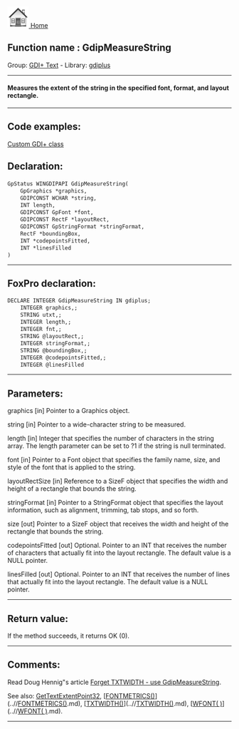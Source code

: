 [<img src="../../images/home.png"> Home ](https://github.com/VFPX/Win32API)  

## Function name : GdipMeasureString
Group: [GDI+ Text](../../functions_group.md#GDIplus_Text)  -  Library: [gdiplus](../../Libraries.md#gdiplus)  
***  


#### Measures the extent of the string in the specified font, format, and layout rectangle.

***  


## Code examples:
[Custom GDI+ class](../../samples/sample_450.md)  

## Declaration:
```foxpro  
GpStatus WINGDIPAPI GdipMeasureString(
	GpGraphics *graphics,
	GDIPCONST WCHAR *string,
	INT length,
	GDIPCONST GpFont *font,
	GDIPCONST RectF *layoutRect,
	GDIPCONST GpStringFormat *stringFormat,
	RectF *boundingBox,
	INT *codepointsFitted,
	INT *linesFilled
)  
```  
***  


## FoxPro declaration:
```foxpro  
DECLARE INTEGER GdipMeasureString IN gdiplus;
	INTEGER graphics,;
	STRING utxt,;
	INTEGER length,;
	INTEGER fnt,;
	STRING @layoutRect,;
	INTEGER stringFormat,;
	STRING @boundingBox,;
	INTEGER @codepointsFitted,;
	INTEGER @linesFilled  
```  
***  


## Parameters:
graphics
[in] Pointer to a Graphics object.

string
[in] Pointer to a wide-character string to be measured. 

length
[in] Integer that specifies the number of characters in the string array. The length parameter can be set to ?1 if the string is null terminated. 

font
[in] Pointer to a Font object that specifies the family name, size, and style of the font that is applied to the string. 

layoutRectSize
[in] Reference to a SizeF object that specifies the width and height of a rectangle that bounds the string. 

stringFormat
[in] Pointer to a StringFormat object that specifies the layout information, such as alignment, trimming, tab stops, and so forth. 

size
[out] Pointer to a SizeF object that receives the width and height of the rectangle that bounds the string. 

codepointsFitted
[out] Optional. Pointer to an INT that receives the number of characters that actually fit into the layout rectangle. The default value is a NULL pointer. 

linesFilled
[out] Optional. Pointer to an INT that receives the number of lines that actually fit into the layout rectangle. The default value is a NULL pointer. 
  
***  


## Return value:
If the method succeeds, it returns OK (0).  
***  


## Comments:
Read Doug Hennig"s article <a href="http://doughennig.blogspot.com/2006/04/forget-txtwidth-use-gdipmeasurestring.html">Forget TXTWIDTH - use GdipMeasureString</a>.  
  
See also: [GetTextExtentPoint32](../gdi32/GetTextExtentPoint32.md), [<a href="http://msdn2.microsoft.com/en-us/library/fhfdf28k(VS.80).aspx">FONTMETRICS()</a>](..//<a href="http://msdn2.microsoft.com/en-us/library/fhfdf28k(VS.80).aspx">FONTMETRICS()</a>.md), [<a href="http://msdn2.microsoft.com/en-us/library/a93d7wy7(VS.80).aspx">TXTWIDTH()</a>](..//<a href="http://msdn2.microsoft.com/en-us/library/a93d7wy7(VS.80).aspx">TXTWIDTH()</a>.md), [<a href="http://msdn2.microsoft.com/en-us/library/bx88s7fs(VS.80).aspx">WFONT( )</a>](..//<a href="http://msdn2.microsoft.com/en-us/library/bx88s7fs(VS.80).aspx">WFONT( )</a>.md).  
  
***  

